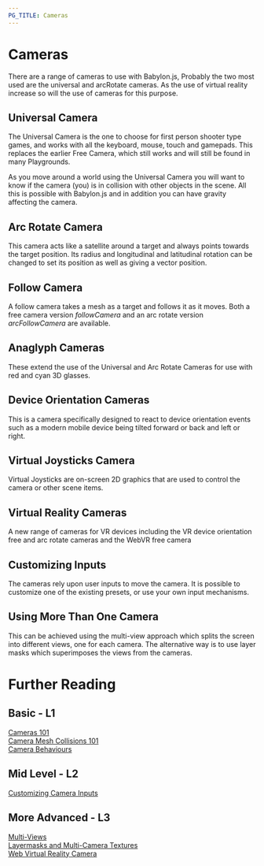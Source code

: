 ```yaml
---
PG_TITLE: Cameras
---
```

# Cameras

There are a range of cameras to use with Babylon.js, Probably the two most used are the universal and arcRotate cameras. As the use of virtual reality increase so will the use of cameras for this purpose.

## Universal Camera

The Universal Camera is the one to choose for first person shooter type games, and works with all the keyboard, mouse, touch and gamepads. This replaces the earlier Free Camera, which still works and will still be found in many Playgrounds.

As you move around a world using the Universal Camera you will want to know if the camera (you) is in collision with other objects in the scene. All this is possible with Babylon.js and in addition you can have gravity affecting the camera. 

## Arc Rotate Camera

 This camera acts like a satellite around a target and always points towards the target position. Its radius and longitudinal and latitudinal rotation can be changed to set its position as well as giving a vector position.

## Follow Camera

A follow camera takes a mesh as a target and follows it as it moves. Both a free camera version _followCamera_ and an arc rotate version _arcFollowCamera_ are available.

## Anaglyph Cameras

These extend the use of the Universal and Arc Rotate Cameras for use with red and cyan 3D glasses. 

## Device Orientation Cameras

This is a camera specifically designed to react to device orientation events such as a modern mobile device being tilted forward or back and left or right. 

## Virtual Joysticks Camera

Virtual Joysticks are on-screen 2D graphics that are used to control the camera or other scene items. 

## Virtual Reality Cameras

A new range of cameras for VR devices including the VR device orientation free and arc rotate cameras and the WebVR free camera

## Customizing Inputs

The cameras rely upon user inputs to move the camera. It is possible to customize one of the existing presets, or use your own input mechanisms. 

## Using More Than One Camera

This can be achieved using the multi-view approach which splits the screen into different views, one for each camera. The alternative way is to use layer masks which superimposes the views from the cameras.

# Further Reading

## Basic - L1
[Cameras 101](/babylon101/Cameras)  
[Camera Mesh Collisions 101](/babylon101/Cameras,_Mesh_Collisions_and_Gravity)  
[Camera Behaviours](/how_to/Camera_Behaviors)

## Mid Level - L2
[Customizing Camera Inputs](/how_to/Customizing_Camera_Inputs) 

## More Advanced - L3    
[Multi-Views](/how_to/How_to_use_Multi-Views)  
[Layermasks and Multi-Camera Textures](/how_to/Layermasks_and_Multi-Cam_Textures)  
[Web Virtual Reality Camera](/how_to/WebVR_Camera) 

